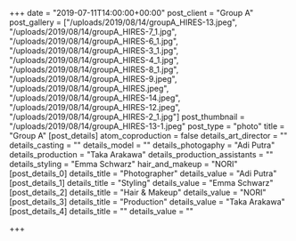 +++
date = "2019-07-11T14:00:00+00:00"
post_client = "Group A"
post_gallery = ["/uploads/2019/08/14/groupA_HIRES-13.jpeg", "/uploads/2019/08/14/groupA_HIRES-7_1.jpg", "/uploads/2019/08/14/groupA_HIRES-6_1.jpg", "/uploads/2019/08/14/groupA_HIRES-3_1.jpg", "/uploads/2019/08/14/groupA_HIRES-4_1.jpg", "/uploads/2019/08/14/groupA_HIRES-8_1.jpg", "/uploads/2019/08/14/groupA_HIRES-9.jpeg", "/uploads/2019/08/14/groupA_HIRES.jpeg", "/uploads/2019/08/14/groupA_HIRES-14.jpeg", "/uploads/2019/08/14/groupA_HIRES-12.jpeg", "/uploads/2019/08/14/groupA_HIRES-2_1.jpg"]
post_thumbnail = "/uploads/2019/08/14/groupA_HIRES-13-1.jpeg"
post_type = "photo"
title = "Group A"
[post_details]
atom_coproduction = false
details_art_director = ""
details_casting = ""
details_model = ""
details_photogaphy = "Adi Putra"
details_production = "Taka Arakawa"
details_production_assistants = ""
details_styling = "Emma Schwarz"
hair_and_makeup = "NORI"
[post_details_0]
details_title = "Photographer"
details_value = "Adi Putra"
[post_details_1]
details_title = "Styling"
details_value = "Emma Schwarz"
[post_details_2]
details_title = "Hair & Makeup"
details_value = "NORI"
[post_details_3]
details_title = "Production"
details_value = "Taka Arakawa"
[post_details_4]
details_title = ""
details_value = ""

+++
